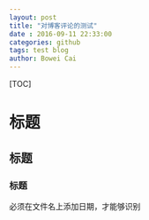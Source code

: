 ```yaml
---
layout:	post
title: "对博客评论的测试"
date : 2016-09-11 22:33:00
categories: github
tags: test blog
author: Bowei Cai
---
```


[TOC]

# 标题

## 标题

### 标题

必须在文件名上添加日期，才能够识别

